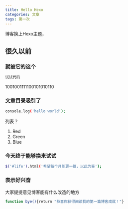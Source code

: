```yaml
---
title: Hello Hexo
categories: 文章
tags: 第一次
---
```

博客换上Hexo主题，
## 很久以前
<!-- more -->
### 就被它的这个

``` bash
试试代码
```
1001001111100101010110

### 文章目录吸引了

``` bash
console.log('hello world');
```
列表？
1. Red
2. Green
3. Blue

### 今天终于能够换来试试

``` bash
$('#life').html('希望每个月能更一篇，以此为鉴');
```
### 表示好兴奋

大家提提意见博客能有什么改造的地方

``` bash
function bye(){return "恭喜你获得阅读我的第一篇博客成就！"}
```